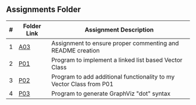 ##  Assignments Folder

|   #   | Folder Link | Assignment Description |
| :---: | ----------- | ---------------------- |
|   1   |[A03](https://github.com/bsmith578/2143-OOP-Smith/tree/main/Assignments/A03)|Assignment to ensure proper commenting and README creation|
|   2   |[P01](https://github.com/bsmith578/2143-OOP-Smith/tree/main/Assignments/P01)|Program to implement a linked list based Vector Class|
|   3   |[P02](https://github.com/bsmith578/2143-OOP-Smith/tree/main/Assignments/P02)|Program to add additional functionality to my Vector Class from P01|
|   4   |[P03](https://github.com/bsmith578/2143-OOP-Smith/tree/main/Assignments/P03)|Program to generate GraphViz "dot" syntax|
